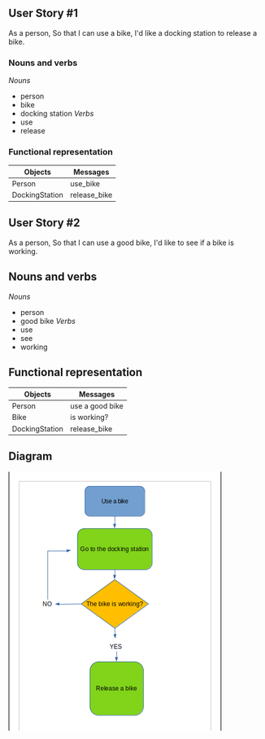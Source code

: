 ## User Story #1
As a person,
So that I can use a bike,
I'd like a docking station to release a bike.

### Nouns and verbs
*Nouns*
  * person
  * bike
  * docking station
*Verbs*
  * use
  * release

### Functional representation
| Objects | Messages |
| --- | --- |
| Person | use_bike |
| DockingStation | release_bike |

## User Story #2
As a person, 
So that I can use a good bike,
I'd like to see if a bike is working.

## Nouns and verbs
*Nouns*
  * person
  * good bike
*Verbs*
  * use
  * see
  * working

## Functional representation
| Objects | Messages |
| --- | --- |
| Person | use a good bike |
| Bike | is working? |
| DockingStation | release_bike |

## Diagram

![Diagram](https://github.com/Denisselu/Boris_Bikes/blob/master/Diagram.png)
